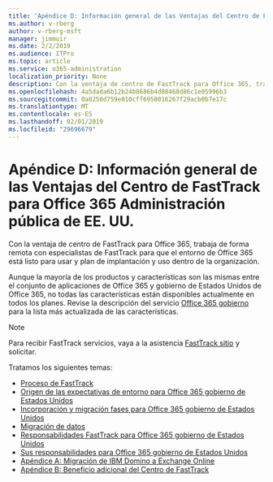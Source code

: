 ```yaml
---
title: 'Apéndice D: Información general de las Ventajas del Centro de FastTrack para Office 365 Administración pública de EE. UU.'
ms.author: v-rberg
author: v-rberg-msft
manager: jimmuir
ms.date: 2/2/2019
ms.audience: ITPro
ms.topic: article
ms.service: o365-administration
localization_priority: None
description: Con la ventaja de centro de FastTrack para Office 365, trabaja de forma remota con especialistas de FastTrack para que el entorno de Office 365 está listo para usar y plan de implantación y uso dentro de la organización.
ms.openlocfilehash: 4a5dada6b12b24b8686b4d08468d86c1e05996b3
ms.sourcegitcommit: 0a8250d759e010cff6958016267f29acb0b7e17c
ms.translationtype: MT
ms.contentlocale: es-ES
ms.lasthandoff: 02/01/2019
ms.locfileid: "29696679"
---
```

# <a name="appendix-d---fasttrack-center-benefit-overview-for-office-365-us-government"></a>Apéndice D: Información general de las Ventajas del Centro de FastTrack para Office 365 Administración pública de EE. UU.

Con la ventaja de centro de FastTrack para Office 365, trabaja de forma remota con especialistas de FastTrack para que el entorno de Office 365 está listo para usar y plan de implantación y uso dentro de la organización. 
  
Aunque la mayoría de los productos y características son las mismas entre el conjunto de aplicaciones de Office 365 y gobierno de Estados Unidos de Office 365, no todas las características están disponibles actualmente en todos los planes. Revise la descripción del servicio [Office 365 gobierno](https://aka.ms/aboutgovcloud) para la lista más actualizada de las características.

> [!NOTE]
> Para recibir FastTrack servicios, vaya a la asistencia [FastTrack sitio](https://go.microsoft.com/fwlink/?linkid=780698) y solicitar.  

Tratamos los siguientes temas:
- [Proceso de FastTrack](O365-fasttrack-process.md) 
- [Origen de las expectativas de entorno para Office 365 gobierno de Estados Unidos](US-Gov-appendix-source-environment-expectations.md)   
- [Incorporación y migración fases para Office 365 gobierno de Estados Unidos](US-Gov-appendix-onboarding-and-migration.md)
- [Migración de datos](O365-data-migration.md)    
- [Responsabilidades FastTrack para Office 365 gobierno de Estados Unidos](US-Gov-appendix-fasttrack-responsibilities.md)   
- [Sus responsabilidades para Office 365 gobierno de Estados Unidos](US-Gov-appendix-your-responsibilities.md) 
- [Apéndice A: Migración de IBM Domino a Exchange Online](O365-from-ibm-domino-to-exchange-online.md)   
- [Apéndice B: Beneficio adicional del Centro de FastTrack](O365-fasttrack-additional-benefits.md)



